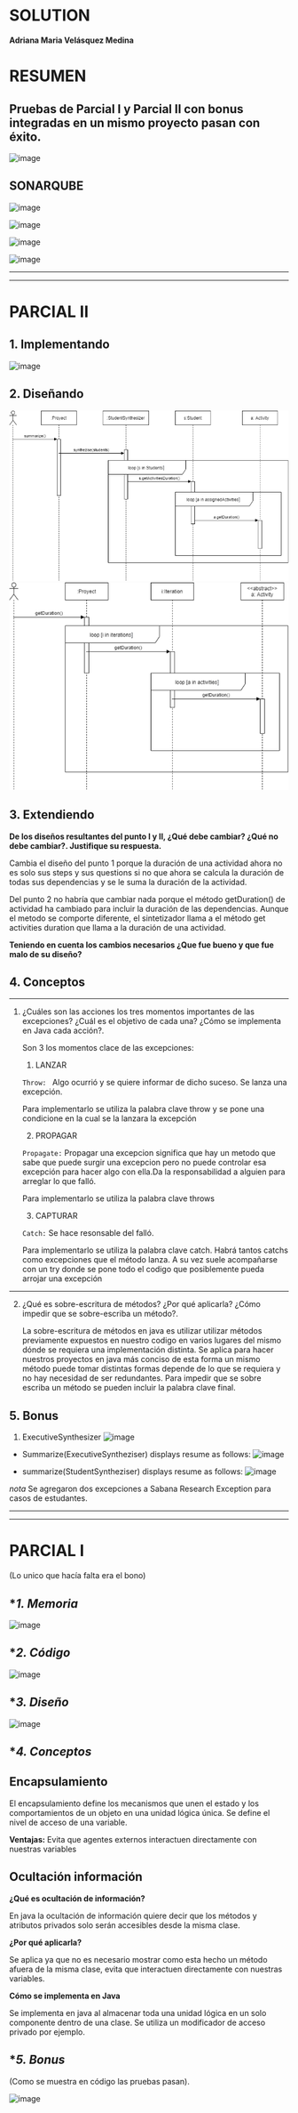 # SOLUTION
**Adriana Maria Velásquez Medina**

 # RESUMEN
## Pruebas de Parcial I y Parcial II con bonus integradas en un mismo proyecto pasan con éxito.
![image](https://user-images.githubusercontent.com/79488147/116016029-fb399d80-a600-11eb-89c4-2d0f507050a8.png)

## SONARQUBE
![image](https://user-images.githubusercontent.com/79488147/116016248-af3b2880-a601-11eb-9e31-d9137ab06970.png)

![image](https://user-images.githubusercontent.com/79488147/116016267-bc581780-a601-11eb-9244-922ba90de162.png)

![image](https://user-images.githubusercontent.com/79488147/116016296-cd088d80-a601-11eb-9d8a-d465574ae15f.png)

![image](https://user-images.githubusercontent.com/79488147/116016313-e1e52100-a601-11eb-8cbc-9d9373f3a55f.png)


---
---
# PARCIAL II

## **1. Implementando**

![image](https://user-images.githubusercontent.com/79488147/115906572-4dc26080-a42d-11eb-9e1a-3fdaff52ea81.png)

## **2. Diseñando**
![image](https://github.com/adrianaveme/Parcial-II---A.Velasquez/blob/master/diagrams/Secuencia1.png)
![image](https://github.com/adrianaveme/Parcial-II---A.Velasquez/blob/master/diagrams/Secuencia2.png)
## **3. Extendiendo**


**De los diseños resultantes del punto I y II, ¿Qué debe cambiar? ¿Qué no debe cambiar?. Justifique su respuesta.**


Cambia el diseño del punto 1 porque la duración de una actividad ahora no es solo sus steps y sus questions si no que ahora se calcula la duración de todas sus dependencias y se le suma la duración de la actividad. 

Del punto 2 no habría que cambiar nada porque el método getDuration() de actividad ha cambiado para incluir la duración de las dependencias. Aunque el metodo se comporte diferente, el sintetizador llama a el método get activities duration que llama a la duración de una actividad.

**Teniendo en cuenta los cambios necesarios ¿Que fue bueno y que fue malo de su diseño?**





## **4. Conceptos**
---

1. ¿Cuáles son las acciones los tres momentos importantes de las excepciones? ¿Cuál es el objetivo de cada una? ¿Cómo se implementa en Java cada acción?.

    Son 3 los momentos clace de las excepciones:

    1. LANZAR

    `Throw: ` Algo ocurrió y se quiere informar de dicho suceso. Se lanza una excepción.

    Para implementarlo se utiliza la palabra clave throw y se pone una condicione en la cual se la lanzara la excepción


    2. PROPAGAR

    `Propagate:` Propagar una excepcion significa que hay un metodo que sabe que puede surgir una excepcion pero no puede controlar esa excepción para hacer algo con ella.Da la responsabilidad a alguien para arreglar lo que falló.

    Para implementarlo se utiliza la palabra clave throws  


    3. CAPTURAR

    `Catch:` Se hace resonsable del falló.

    Para implementarlo se utiliza la palabra clave catch. Habrá tantos catchs como excepciones que el método lanza. A su vez suele acompañarse con un try donde se pone todo el codigo que posiblemente pueda arrojar una excepción

 
    

---

2. ¿Qué es sobre-escritura de métodos? ¿Por qué aplicarla? ¿Cómo impedir que se sobre-escriba un método?.

    La sobre-escritura de métodos en java es utilizar utilizar métodos previamente expuestos en nuestro codigo en varios lugares del mismo dónde se requiera una implementación distinta. Se aplica para hacer nuestros proyectos en java más conciso de esta forma un mismo método puede tomar distintas formas depende de lo que se requiera y no hay necesidad de ser redundantes. Para impedir que se sobre escriba un método se pueden incluir la palabra clave final.

## **5. Bonus**
1. ExecutiveSynthesizer
![image](https://user-images.githubusercontent.com/79488147/116015669-b2cdb000-a5ff-11eb-8e71-fdd60214b69b.png)

* Summarize(ExecutiveSyntheziser) displays resume as follows:
![image](https://user-images.githubusercontent.com/79488147/116015722-ef99a700-a5ff-11eb-9f9d-36289ca31cda.png)

* summarize(StudentSyntheziser) displays resume as follows:
![image](https://user-images.githubusercontent.com/79488147/116015816-456e4f00-a600-11eb-8a4b-3f18707483ab.png)

*nota* Se agregaron dos excepciones a Sabana Research Exception para casos de estudantes.


---
---

# PARCIAL I
(Lo unico que hacía falta era el bono)

## **1. Memoria*

![image](https://user-images.githubusercontent.com/79488147/110189115-05eb6980-7dec-11eb-94da-02989fd0baf2.png)


## **2. Código*

![image](https://user-images.githubusercontent.com/79488147/116016723-2cb36880-a603-11eb-8d32-536d94ca8be2.png)


## **3. Diseño*
![image](https://user-images.githubusercontent.com/79488147/111008995-6b95a380-8360-11eb-87a7-7d96d763651c.png)

## **4. Conceptos*

## Encapsulamiento

El encapsulamiento define los mecanismos que unen el estado y los comportamientos de un objeto en una unidad lógica única. Se define el nivel de acceso de una variable.

**Ventajas:** Evita que agentes externos interactuen directamente con nuestras variables

## Ocultación información 

**¿Qué es ocultación de información?**

En java la ocultación de información quiere decir que los métodos y atributos privados solo serán accesibles desde la misma clase. 

**¿Por qué aplicarla?**

Se aplica ya que no es necesario mostrar como esta hecho un método afuera de la misma clase, evita que interactuen directamente con nuestras variables.  

**Cómo se implementa en Java**

Se implementa en java al almacenar toda una unidad lógica en un solo componente dentro de una clase. Se utiliza un modificador de acceso privado por ejemplo.

## **5. Bonus*

(Como se muestra en código las pruebas pasan).

![image](https://user-images.githubusercontent.com/79488147/116016777-4a80cd80-a603-11eb-8187-993faaa37271.png)



